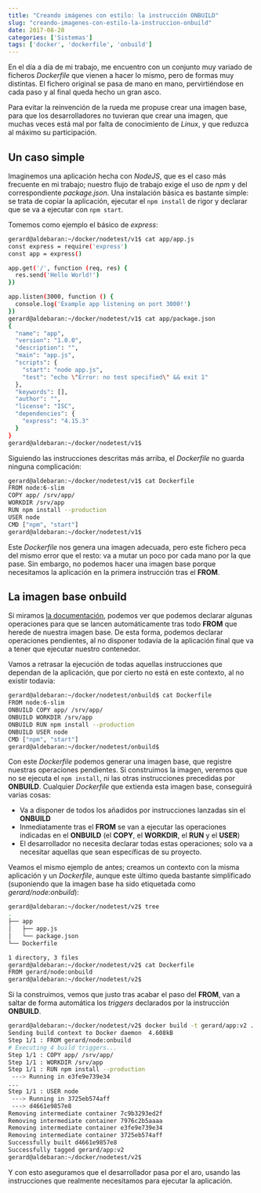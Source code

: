 ```yaml
---
title: "Creando imágenes con estilo: la instrucción ONBUILD"
slug: "creando-imagenes-con-estilo-la-instruccion-onbuild"
date: 2017-08-28
categories: ['Sistemas']
tags: ['docker', 'dockerfile', 'onbuild']
---
```


En el día a día de mi trabajo, me encuentro con un conjunto muy variado de ficheros *Dockerfile* que vienen a hacer lo mismo, pero de formas muy distintas. El fichero original se pasa de mano en mano, pervirtiéndose en cada paso y al final queda hecho un gran asco.<!--more-->

Para evitar la reinvención de la rueda me propuse crear una imagen base, para que los desarrolladores no tuvieran que crear una imagen, que muchas veces está mal por falta de conocimiento de *Linux*, y que reduzca al máximo su participación.

## Un caso simple

Imaginemos una aplicación hecha con *NodeJS*, que es el caso más frecuente en mi trabajo; nuestro flujo de trabajo exige el uso de *npm* y del correspondiente *package.json*. Una instalación básica es bastante simple: se trata de copiar la aplicación, ejecutar el `npm install` de rigor y declarar que se va a ejecutar con `npm start`.

Tomemos como ejemplo el básico de *express*:

```bash
gerard@aldebaran:~/docker/nodetest/v1$ cat app/app.js 
const express = require('express')
const app = express()

app.get('/', function (req, res) {
  res.send('Hello World!')
})

app.listen(3000, function () {
  console.log('Example app listening on port 3000!')
})
gerard@aldebaran:~/docker/nodetest/v1$ cat app/package.json 
{
  "name": "app",
  "version": "1.0.0",
  "description": "",
  "main": "app.js",
  "scripts": {
    "start": "node app.js",
    "test": "echo \"Error: no test specified\" && exit 1"
  },
  "keywords": [],
  "author": "",
  "license": "ISC",
  "dependencies": {
    "express": "4.15.3"
  }
}
gerard@aldebaran:~/docker/nodetest/v1$ 
```

Siguiendo las instrucciones descritas más arriba, el *Dockerfile* no guarda ninguna complicación:

```bash
gerard@aldebaran:~/docker/nodetest/v1$ cat Dockerfile 
FROM node:6-slim
COPY app/ /srv/app/
WORKDIR /srv/app
RUN npm install --production
USER node
CMD ["npm", "start"]
gerard@aldebaran:~/docker/nodetest/v1$ 
```

Este *Dockerfile* nos genera una imagen adecuada, pero este fichero peca del mismo error que el resto: va a mutar un poco por cada mano por la que pase. Sin embargo, no podemos hacer una imagen base porque necesitamos la aplicación en la primera instrucción tras el **FROM**.

## La imagen base onbuild

Si miramos [la documentación](https://docs.docker.com/engine/reference/builder/#onbuild), podemos ver que podemos declarar algunas operaciones para que se lancen automáticamente tras todo **FROM** que herede de nuestra imagen base. De esta forma, podemos declarar operaciones pendientes, al no disponer todavía de la aplicación final que va a tener que ejecutar nuestro contenedor.

Vamos a retrasar la ejecución de todas aquellas instrucciones que dependan de la aplicación, que por cierto no está en este contexto, al no existir todavía:

```bash
gerard@aldebaran:~/docker/nodetest/onbuild$ cat Dockerfile 
FROM node:6-slim
ONBUILD COPY app/ /srv/app/
ONBUILD WORKDIR /srv/app
ONBUILD RUN npm install --production
ONBUILD USER node
CMD ["npm", "start"]
gerard@aldebaran:~/docker/nodetest/onbuild$ 
```

Con este *Dockerfile* podemos generar una imagen base, que registre nuestras operaciones pendientes. Si construimos la imagen, veremos que no se ejecuta el `npm install`, ni las otras instrucciones precedidas por **ONBUILD**. Cualquier *Dockerfile* que extienda esta imagen base, conseguirá varias cosas:

* Va a disponer de todos los añadidos por instrucciones lanzadas sin el **ONBUILD**
* Inmediatamente tras el **FROM** se van a ejecutar las operaciones indicadas en el **ONBUILD** (el **COPY**, el **WORKDIR**, el **RUN** y el **USER**)
* El desarrollador no necesita declarar todas estas operaciones; solo va a necesitar aquellas que sean específicas de su proyecto.

Veamos el mismo ejemplo de antes; creamos un contexto con la misma aplicación y un *Dockerfile*, aunque este último queda bastante simplificado (suponiendo que la imagen base ha sido etiquetada como *gerard/node:onbuild*):

```bash
gerard@aldebaran:~/docker/nodetest/v2$ tree
.
├── app
│   ├── app.js
│   └── package.json
└── Dockerfile

1 directory, 3 files
gerard@aldebaran:~/docker/nodetest/v2$ cat Dockerfile 
FROM gerard/node:onbuild
gerard@aldebaran:~/docker/nodetest/v2$ 
```

Si la construimos, vemos que justo tras acabar el paso del **FROM**, van a saltar de forma automática los *triggers*  declarados por la instrucción **ONBUILD**.

```bash
gerard@aldebaran:~/docker/nodetest/v2$ docker build -t gerard/app:v2 .
Sending build context to Docker daemon  4.608kB
Step 1/1 : FROM gerard/node:onbuild
# Executing 4 build triggers...
Step 1/1 : COPY app/ /srv/app/
Step 1/1 : WORKDIR /srv/app
Step 1/1 : RUN npm install --production
 ---> Running in e3fe9e739e34
...  
Step 1/1 : USER node
 ---> Running in 3725eb574aff
 ---> d4661e9857e8
Removing intermediate container 7c9b3293ed2f
Removing intermediate container 7976c2b5aaaa
Removing intermediate container e3fe9e739e34
Removing intermediate container 3725eb574aff
Successfully built d4661e9857e8
Successfully tagged gerard/app:v2
gerard@aldebaran:~/docker/nodetest/v2$ 
```

Y con esto aseguramos que el desarrollador pasa por el aro, usando las instrucciones que realmente necesitamos para ejecutar la aplicación.
